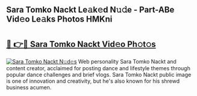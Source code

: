 ## Sara Tomko Nackt Le𝚊k𝚎d N𝚞𝚍e - Part-ABe Vid𝚎o Le𝚊ks Photos HMKni

# <h2><a href="http://fb2ugj.evod.top/?m=Sara+Tomko+Nackt">🔗 👉🔴 Sara Tomko Nackt Vid𝚎o Ph𝚘t𝚘s</a></h2>

[![Sara Tomko Nackt N𝚞d𝚎s](https://i.imgur.com/8V9OHl7.gif)](http://fb2ugj.evod.top/?m=Sara+Tomko+Nackt)
Web personality Sara Tomko Nackt and content creator, acclaimed for posting dance and lifestyle themes through popular dance challenges and brief vlogs. Sara Tomko Nackt public image is one of innovation and creativity, but he's also known for his shrewd business acumen. 
